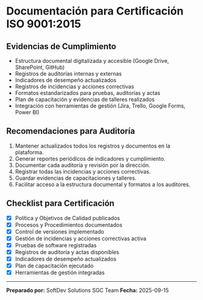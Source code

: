 # Documentación para Certificación ISO 9001:2015

## Evidencias de Cumplimiento

- Estructura documental digitalizada y accesible (Google Drive, SharePoint, GitHub)
- Registros de auditorías internas y externas
- Indicadores de desempeño actualizados
- Registros de incidencias y acciones correctivas
- Formatos estandarizados para pruebas, auditorías y actas
- Plan de capacitación y evidencias de talleres realizados
- Integración con herramientas de gestión (Jira, Trello, Google Forms, Power BI)

## Recomendaciones para Auditoría

1. Mantener actualizados todos los registros y documentos en la plataforma.
2. Generar reportes periódicos de indicadores y cumplimiento.
3. Documentar cada auditoría y revisión por la dirección.
4. Registrar todas las incidencias y acciones correctivas.
5. Guardar evidencias de capacitaciones y talleres.
6. Facilitar acceso a la estructura documental y formatos a los auditores.

## Checklist para Certificación

- [x] Política y Objetivos de Calidad publicados
- [x] Procesos y Procedimientos documentados
- [x] Control de versiones implementado
- [x] Gestión de incidencias y acciones correctivas activa
- [x] Pruebas de software registradas
- [x] Registros de auditoría y actas disponibles
- [x] Indicadores de desempeño actualizados
- [x] Plan de capacitación ejecutado
- [x] Herramientas de gestión integradas

---

**Preparado por:** SoftDev Solutions SGC Team
**Fecha:** 2025-09-15
